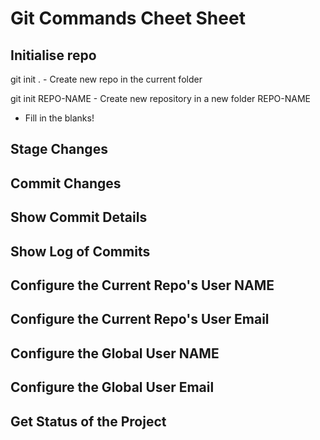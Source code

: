# Git Commands Cheet Sheet

## Initialise repo

git init .
	- Create new repo in the current folder

git init REPO-NAME
	- Create new repository in a new folder REPO-NAME

* Fill in the blanks!

## Stage Changes
## Commit Changes
## Show Commit Details
## Show Log of Commits
## Configure the Current Repo's User NAME
## Configure the Current Repo's User Email
## Configure the Global User NAME
## Configure the Global User Email
## Get Status of the Project
